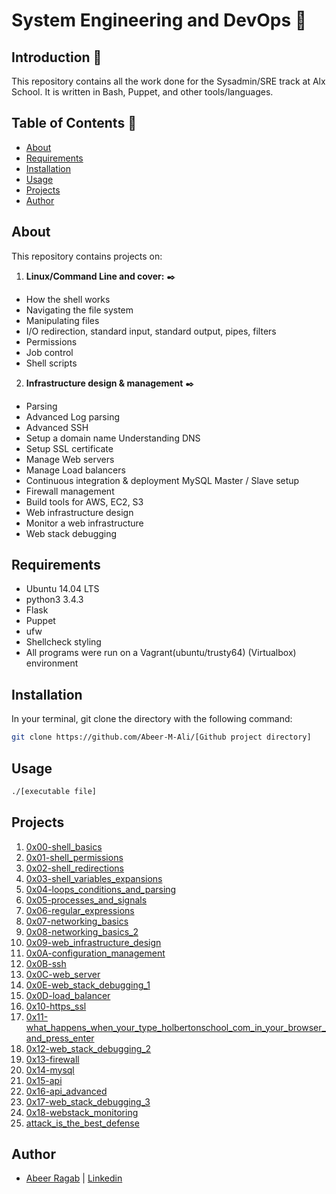 # System Engineering and DevOps :bullettrain_side:

## Introduction :notebook:

This repository contains all the work done for the Sysadmin/SRE track at Alx School. It is written in Bash, Puppet, and other tools/languages.

## Table of Contents :open_file_folder:

* [About](#about)
* [Requirements](#requirements)
* [Installation](#installation)
* [Usage](#usage)
* [Projects](#projects)
* [Author](#author)

## About

This repository contains projects on:

1. **Linux/Command Line and cover:** :black_nib:

* How the shell works
* Navigating the file system
* Manipulating files
* I/O redirection, standard input, standard output, pipes, filters
* Permissions
* Job control
* Shell scripts

2. **Infrastructure design & management** :black_nib:
* Parsing
* Advanced Log parsing
* Advanced SSH
* Setup a domain name Understanding DNS
* Setup SSL certificate
* Manage Web servers
* Manage Load balancers
* Continuous integration & deployment MySQL Master / Slave setup
* Firewall management
* Build tools for AWS, EC2, S3
* Web infrastructure design
* Monitor a web infrastructure
* Web stack debugging

## Requirements

* Ubuntu 14.04 LTS
* python3 3.4.3
* Flask
* Puppet
* ufw
* Shellcheck styling
* All programs were run on a Vagrant(ubuntu/trusty64) (Virtualbox) environment

## Installation

In your terminal, git clone the directory with the following command:

```sh
git clone https://github.com/Abeer-M-Ali/[Github project directory]
```

## Usage

```sh
./[executable file]
```

## Projects

1. [0x00-shell_basics](./0x00-shell_basics)
1. [0x01-shell_permissions](./0x01-shell_permissions)
1. [0x02-shell_redirections](./0x02-shell_redirections)
1. [0x03-shell_variables_expansions](./0x03-shell_variables_expansions)
1. [0x04-loops_conditions_and_parsing](./0x04-loops_conditions_and_parsing)
1. [0x05-processes_and_signals](./0x05-processes_and_signals)
1. [0x06-regular_expressions](./0x06-regular_expressions)
1. [0x07-networking_basics](./0x07-networking_basics)
1. [0x08-networking_basics_2](./0x08-networking_basics_2)
1. [0x09-web_infrastructure_design](./0x09-web_infrastructure_design)
1. [0x0A-configuration_management](./0x0A-configuration_management)
1. [0x0B-ssh](./0x0B-ssh)
1. [0x0C-web_server](./0x0C-web_server)
1. [0x0E-web_stack_debugging_1](./0x0E-web_stack_debugging_1)
1. [0x0D-load_balancer](./0x0F-load_balancer)
1. [0x10-https_ssl](./0x10-https_ssl)
1. [0x11-what_happens_when_your_type_holbertonschool_com_in_your_browser_and_press_enter](./0x11-what_happens_when_your_type_holbertonschool_com_in_your_browser_and_press_enter)
1. [0x12-web_stack_debugging_2](./0x12-web_stack_debugging_2)
1. [0x13-firewall](./0x13-firewall)
1. [0x14-mysql](./0x14-mysql)
2. [0x15-api](./0x15-api)
3. [0x16-api_advanced](./0x16-api_advanced)
4. [0x17-web_stack_debugging_3](./0x17-web_stack_debugging_3)
5. [0x18-webstack_monitoring](./0x18-webstack_monitoring)
6. [attack_is_the_best_defense](./attack_is_the_best_defense)

## Author 

- [Abeer Ragab](https://github.com/Abeer-M-Ali) | [Linkedin](https://www.linkedin.com/in/abeer-ragab-b25872260/)